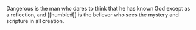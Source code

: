 Dangerous is the man who dares to think that he has known God except as a reflection, and [[humbled]] is the believer who sees the mystery and scripture in all creation.